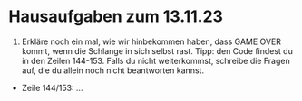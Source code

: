 # Hausaufgaben zum 13.11.23

1. Erkläre noch ein mal, wie wir hinbekommen haben, dass GAME OVER kommt, wenn die Schlange in sich selbst rast. Tipp: den Code findest du in den Zeilen 144-153. Falls du nicht weiterkommst, schreibe die Fragen auf, die du allein noch nicht beantworten kannst.

-   Zeile 144/153: ...
